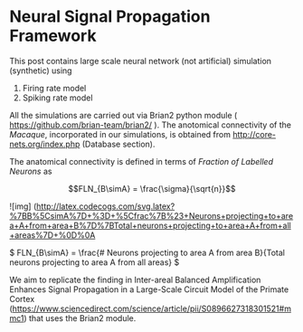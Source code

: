  
# Neural Signal Propagation Framework
 

This post contains large scale neural network (not artificial) simulation (synthetic) using

<ol>
  <li> Firing rate model  </li>
  <li> Spiking rate model  </li>
  </ol>
  
All the simulations are carried out via Brian2 python module ( https://github.com/brian-team/brian2/ ). 
The anotomical connectivity of the *Macaque*, incorporated in our simulations, is obtained from http://core-nets.org/index.php (Database section).

The anatomical connectivity is defined in terms of *Fraction of Labelled Neurons* as

```math
FLN_{B\simA} = \frac{\sigma}{\sqrt{n}}
```

![img] (http://latex.codecogs.com/svg.latex?%7BB%5CsimA%7D+%3D+%5Cfrac%7B%23+Neurons+projecting+to+area+A+from+area+B%7D%7BTotal+neurons+projecting+to+area+A+from+all+areas%7D+%0D%0A
 
 
$ 
FLN_{B\simA} = \frac{# Neurons projecting to area A from area B}{Total neurons projecting to area A from all areas} 
 $
 


We aim to replicate the finding in Inter-areal Balanced Amplification Enhances Signal Propagation in a Large-Scale Circuit Model of the Primate Cortex (https://www.sciencedirect.com/science/article/pii/S0896627318301521#mmc1) that uses the Brian2 module.





